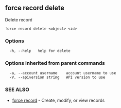 ## force record delete

Delete record

```
force record delete <object> <id>
```

### Options

```
  -h, --help   help for delete
```

### Options inherited from parent commands

```
  -a, --account username    account username to use
  -V, --apiversion string   API version to use
```

### SEE ALSO

* [force record](force_record.md)	 - Create, modify, or view records

